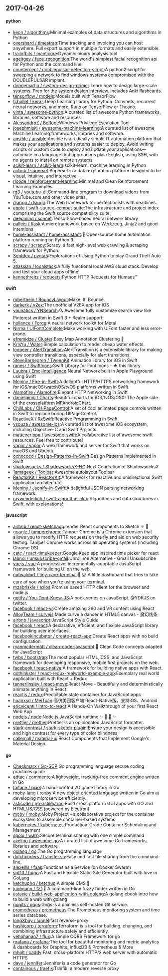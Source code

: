 ## 2017-04-26

#### python
* [keon / algorithms](https://github.com/keon/algorithms):Minimal examples of data structures and algorithms in Python
* [overshard / timestrap](https://github.com/overshard/timestrap):Time tracking and invoicing you can host anywhere. Full export support in multiple formats and easily extensible.
* [trailofbits / manticore](https://github.com/trailofbits/manticore):Dynamic binary analysis tool
* [ageitgey / face_recognition](https://github.com/ageitgey/face_recognition):The world's simplest facial recognition api for Python and the command line
* [countercept / doublepulsar-detection-script](https://github.com/countercept/doublepulsar-detection-script):A python2 script for sweeping a network to find windows systems compromised with the DOUBLEPULSAR implant.
* [donnemartin / system-design-primer](https://github.com/donnemartin/system-design-primer):Learn how to design large-scale systems. Prep for the system design interview. Includes Anki flashcards.
* [tensorflow / models](https://github.com/tensorflow/models):Models built with TensorFlow
* [fchollet / keras](https://github.com/fchollet/keras):Deep Learning library for Python. Convnets, recurrent neural networks, and more. Runs on TensorFlow or Theano.
* [vinta / awesome-python](https://github.com/vinta/awesome-python):A curated list of awesome Python frameworks, libraries, software and resources
* [AlessandroZ / BeRoot](https://github.com/AlessandroZ/BeRoot):Windows Privilege Escalation Tool
* [josephmisiti / awesome-machine-learning](https://github.com/josephmisiti/awesome-machine-learning):A curated list of awesome Machine Learning frameworks, libraries and software.
* [ansible / ansible](https://github.com/ansible/ansible):Ansible is a radically simple IT automation platform that makes your applications and systems easier to deploy. Avoid writing scripts or custom code to deploy and update your applications— automate in a language that approaches plain English, using SSH, with no agents to install on remote systems.
* [scikit-learn / scikit-learn](https://github.com/scikit-learn/scikit-learn):scikit-learn: machine learning in Python
* [airbnb / superset](https://github.com/airbnb/superset):Superset is a data exploration platform designed to be visual, intuitive, and interactive
* [rlcode / reinforcement-learning](https://github.com/rlcode/reinforcement-learning):Minimal and Clean Reinforcement Learning Examples
* [rg3 / youtube-dl](https://github.com/rg3/youtube-dl):Command-line program to download videos from YouTube.com and other video sites
* [django / django](https://github.com/django/django):The Web framework for perfectionists with deadlines.
* [apple / swift-source-compat-suite](https://github.com/apple/swift-source-compat-suite):The infrastructure and project index comprising the Swift source compatibility suite.
* [deepmind / sonnet](https://github.com/deepmind/sonnet):TensorFlow-based neural network library
* [pallets / flask](https://github.com/pallets/flask):A microframework based on Werkzeug, Jinja2 and good intentions
* [home-assistant / home-assistant](https://github.com/home-assistant/home-assistant):🏡 Open-source home automation platform running on Python 3
* [scrapy / scrapy](https://github.com/scrapy/scrapy):Scrapy, a fast high-level web crawling & scraping framework for Python.
* [Sentdex / pygta5](https://github.com/Sentdex/pygta5):Explorations of Using Python to play Grand Theft Auto 5.
* [atlassian / localstack](https://github.com/atlassian/localstack):A fully functional local AWS cloud stack. Develop and test your cloud apps offline!
* [kennethreitz / requests](https://github.com/kennethreitz/requests):Python HTTP Requests for Humans™

#### swift
* [roberthein / BouncyLayout](https://github.com/roberthein/BouncyLayout):Make. It. Bounce.
* [darkerk / v2ex](https://github.com/darkerk/v2ex):The unofficial V2EX app for iOS
* [younatics / YNSearch](https://github.com/younatics/YNSearch):🔍 Awesome fully customize search view like Pinterest written in Swift 3 + Realm support!
* [hollance / Forge](https://github.com/hollance/Forge):A neural network toolkit for Metal
* [Nirma / UIFontComplete](https://github.com/Nirma/UIFontComplete):Make working with UIFont faster and less error-prone.
* [efremidze / Cluster](https://github.com/efremidze/Cluster):Easy Map Annotation Clustering 📍
* [KrisYu / Water](https://github.com/KrisYu/Water):Simple calculation to render cheap water effects.
* [loopeer / AlertTransition](https://github.com/loopeer/AlertTransition):AlertTransition is a extensible library for making view controller transitions, especially for alert transitions.
* [SteveBarnegren / TweenKit](https://github.com/SteveBarnegren/TweenKit):Animation library for iOS in Swift
* [ranesr / SwiftIcons](https://github.com/ranesr/SwiftIcons):Swift Library for Font Icons - ★ this library
* [Luubra / EmojiIntelligence](https://github.com/Luubra/EmojiIntelligence):Neural Network built in Apple Playground using Swift
* [Meniny / Fire-in-Swift](https://github.com/Meniny/Fire-in-Swift):A delightful HTTP/HTTPS networking framework for iOS/macOS/watchOS/tvOS platforms written in Swift.
* [Alamofire / Alamofire](https://github.com/Alamofire/Alamofire):Elegant HTTP Networking in Swift
* [danielgindi / Charts](https://github.com/danielgindi/Charts):Beautiful charts for iOS/tvOS/OSX! The Apple side of the crossplatform MPAndroidChart.
* [ChiliLabs / CHIPageControl](https://github.com/ChiliLabs/CHIPageControl):A set of cool animated page controls written in Swift to replace boring UIPageControl.
* [ReactiveX / RxSwift](https://github.com/ReactiveX/RxSwift):Reactive Programming in Swift
* [vsouza / awesome-ios](https://github.com/vsouza/awesome-ios):A curated list of awesome iOS ecosystem, including Objective-C and Swift Projects
* [matteocrippa / awesome-swift](https://github.com/matteocrippa/awesome-swift):A collaborative list of awesome swift resources. Feel free to contribute!
* [vapor / vapor](https://github.com/vapor/vapor):A web framework and server for Swift that works on macOS and Ubuntu.
* [ochococo / Design-Patterns-In-Swift](https://github.com/ochococo/Design-Patterns-In-Swift):Design Patterns implemented in Swift
* [shadowsocks / ShadowsocksX-NG](https://github.com/shadowsocks/ShadowsocksX-NG):Next Generation of ShadowsocksX
* [1amageek / Toolbar](https://github.com/1amageek/Toolbar):Awesome autolayout Toolbar
* [ReactorKit / ReactorKit](https://github.com/ReactorKit/ReactorKit):A framework for reactive and unidirectional Swift application architecture
* [Meniny / Jsonify-in-Swift](https://github.com/Meniny/Jsonify-in-Swift):A delightful JSON parsing networking framework.
* [raywenderlich / swift-algorithm-club](https://github.com/raywenderlich/swift-algorithm-club):Algorithms and data structures in Swift, with explanations!

#### javascript
* [airbnb / react-sketchapp](https://github.com/airbnb/react-sketchapp):render React components to Sketch ⚛️ 💎
* [google / tamperchrome](https://github.com/google/tamperchrome):Tamper Chrome is a Chrome extension that allows you to modify HTTP requests on the fly and aid on web security testing. Tamper Chrome works across all operating systems (including Chrome OS).
* [catc / react-timekeeper](https://github.com/catc/react-timekeeper):Google Keep app inspired time picker for react
* [labnol / unsubscribe-gmail](https://github.com/labnol/unsubscribe-gmail):Unroll.me Alternative - Gmail Unsubscribe
* [vuejs / vue](https://github.com/vuejs/vue):A progressive, incrementally-adoptable JavaScript framework for building UI on the web.
* [notwaldorf / tiny-care-terminal](https://github.com/notwaldorf/tiny-care-terminal):💖 💻 A little dashboard that tries to take care of you when you're using your terminal.
* [mzabriskie / axios](https://github.com/mzabriskie/axios):Promise based HTTP client for the browser and node.js
* [getify / You-Dont-Know-JS](https://github.com/getify/You-Dont-Know-JS):A book series on JavaScript. @YDKJS on twitter.
* [facebook / react-vr](https://github.com/facebook/react-vr):Create amazing 360 and VR content using React
* [AlloyTeam / curvejs](https://github.com/AlloyTeam/curvejs):Made curve a dancer in HTML5 canvas - 魔幻线条
* [airbnb / javascript](https://github.com/airbnb/javascript):JavaScript Style Guide
* [facebook / react](https://github.com/facebook/react):A declarative, efficient, and flexible JavaScript library for building user interfaces.
* [facebookincubator / create-react-app](https://github.com/facebookincubator/create-react-app):Create React apps with no build configuration.
* [ryanmcdermott / clean-code-javascript](https://github.com/ryanmcdermott/clean-code-javascript):🛁 Clean Code concepts adapted for JavaScript
* [twbs / bootstrap](https://github.com/twbs/bootstrap):The most popular HTML, CSS, and JavaScript framework for developing responsive, mobile first projects on the web.
* [facebook / react-native](https://github.com/facebook/react-native):A framework for building native apps with React.
* [gothinkster / react-redux-realworld-example-app](https://github.com/gothinkster/react-redux-realworld-example-app):Exemplary real world application built with React + Redux
* [tannerlinsley / react-move](https://github.com/tannerlinsley/react-move):React Move - Beautifully and deterministically animate anything in React
* [reactjs / redux](https://github.com/reactjs/redux):Predictable state container for JavaScript apps
* [huanxsd / MeiTuan](https://github.com/huanxsd/MeiTuan):高仿美团客户端 React-Native版，支持iOS、Android
* [ericvicenti / intro-to-react](https://github.com/ericvicenti/intro-to-react):A Hands-On Walkthrough of your first React Web App
* [nodejs / node](https://github.com/nodejs/node):Node.js JavaScript runtime ✨ 🐢 🚀 ✨
* [prettier / prettier](https://github.com/prettier/prettier):Prettier is an opinionated JavaScript formatter.
* [stark-contrast / stark-sketch-plugin](https://github.com/stark-contrast/stark-sketch-plugin):Ensure your design is accessible and high contrast for every type of color blindness
* [callemall / material-ui](https://github.com/callemall/material-ui):React Components that Implement Google's Material Design.

#### go
* [Checkmarx / Go-SCP](https://github.com/Checkmarx/Go-SCP):Go programming language secure coding practices guide
* [adtac / commento](https://github.com/adtac/commento):A lightweight, tracking-free comment engine written in Go
* [faiface / pixel](https://github.com/faiface/pixel):A hand-crafted 2D game library in Go
* [rooby-lang / rooby](https://github.com/rooby-lang/rooby):A new object oriented language written in Go aim at developing microservice efficiently.
* [asticode / go-astilectron](https://github.com/asticode/go-astilectron):Build cross platform GUI apps with GO and HTML/JS/CSS (powered by Electron)
* [moby / moby](https://github.com/moby/moby):Moby Project - a collaborative project for the container ecosystem to assemble container-based systems
* [kubernetes / kubernetes](https://github.com/kubernetes/kubernetes):Production-Grade Container Scheduling and Management
* [spolu / warp](https://github.com/spolu/warp):Secure terminal sharing with one simple command
* [avelino / awesome-go](https://github.com/avelino/awesome-go):A curated list of awesome Go frameworks, libraries and software
* [golang / go](https://github.com/golang/go):The Go programming language
* [dutchcoders / transfer.sh](https://github.com/dutchcoders/transfer.sh):Easy and fast file sharing from the command-line.
* [alexellis / faas](https://github.com/alexellis/faas):Functions as a Service (on Docker Swarm)
* [spf13 / hugo](https://github.com/spf13/hugo):A Fast and Flexible Static Site Generator built with love in GoLang
* [ketchuphq / ketchup](https://github.com/ketchuphq/ketchup):A simple CMS 🍅
* [junegunn / fzf](https://github.com/junegunn/fzf):🌸 A command-line fuzzy finder written in Go
* [astaxie / build-web-application-with-golang](https://github.com/astaxie/build-web-application-with-golang):A golang ebook intro how to build a web with golang
* [gogits / gogs](https://github.com/gogits/gogs):Gogs is a painless self-hosted Git service.
* [prometheus / prometheus](https://github.com/prometheus/prometheus):The Prometheus monitoring system and time series database.
* [longXboy / lunnel](https://github.com/longXboy/lunnel):fast reverse-proxy
* [hashicorp / terraform](https://github.com/hashicorp/terraform):Terraform is a tool for building, changing, and combining infrastructure safely and efficiently.
* [yehohanan7 / flux](https://github.com/yehohanan7/flux):A simple CQRS Framework for go
* [grafana / grafana](https://github.com/grafana/grafana):The tool for beautiful monitoring and metric analytics & dashboards for Graphite, InfluxDB & Prometheus & More
* [mholt / caddy](https://github.com/mholt/caddy):Fast, cross-platform HTTP/2 web server with automatic HTTPS
* [dave / jennifer](https://github.com/dave/jennifer):Jennifer is a code generator for Go
* [containous / traefik](https://github.com/containous/traefik):Træfik, a modern reverse proxy

